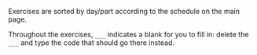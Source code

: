 Exercises are sorted by day/part according to the schedule on the main page.

Throughout the exercises, `___` indicates a blank for you to fill in: delete the `___` and type the code that should go there instead.